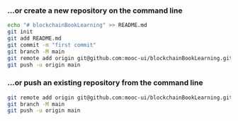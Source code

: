 

### …or create a new repository on the command line

```bash
echo "# blockchainBookLearning" >> README.md
git init
git add README.md
git commit -m "first commit"
git branch -M main
git remote add origin git@github.com:mooc-ui/blockchainBookLearning.git
git push -u origin main
```

### …or push an existing repository from the command line

```bash
git remote add origin git@github.com:mooc-ui/blockchainBookLearning.git
git branch -M main
git push -u origin main
```
